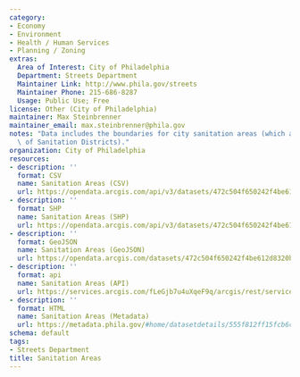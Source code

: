 ```yaml
---
category:
- Economy
- Environment
- Health / Human Services
- Planning / Zoning
extras:
  Area of Interest: City of Philadelphia
  Department: Streets Department
  Maintainer Link: http://www.phila.gov/streets
  Maintainer Phone: 215-686-8287
  Usage: Public Use; Free
license: Other (City of Philadelphia)
maintainer: Max Steinbrenner
maintainer_email: max.steinbrenner@phila.gov
notes: "Data includes the boundaries for city sanitation areas (which are aggregations\
  \ of Sanitation Districts)."
organization: City of Philadelphia
resources:
- description: ''
  format: CSV
  name: Sanitation Areas (CSV)
  url: https://opendata.arcgis.com/api/v3/datasets/472c504f650242f4be612d8320b89c86_0/downloads/data?format=csv&spatialRefId=4326
- description: ''
  format: SHP
  name: Sanitation Areas (SHP)
  url: https://opendata.arcgis.com/api/v3/datasets/472c504f650242f4be612d8320b89c86_0/downloads/data?format=shp&spatialRefId=4326
- description: ''
  format: GeoJSON
  name: Sanitation Areas (GeoJSON)
  url: https://opendata.arcgis.com/datasets/472c504f650242f4be612d8320b89c86_0.geojson
- description: ''
  format: api
  name: Sanitation Areas (API)
  url: https://services.arcgis.com/fLeGjb7u4uXqeF9q/arcgis/rest/services/Sanitation_Areas/FeatureServer/0/query?outFields=*&where=1%3D1
- description: ''
  format: HTML
  name: Sanitation Areas (Metadata)
  url: https://metadata.phila.gov/#home/datasetdetails/555f812ff15fcb6c6ed4411f/representationdetails/55438a869b989a05172d0d02/
schema: default
tags:
- Streets Department
title: Sanitation Areas
---
```

